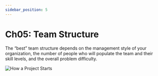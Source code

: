 ```yaml
---
sidebar_position: 5
---
```


# Ch05: Team Structure

The “best” team structure depends on the management style of your organization, the number of people who will populate the team and their skill levels, and the overall problem difficulty.

![How a Project Starts](/img/safehome/sh05-1.jpg)
